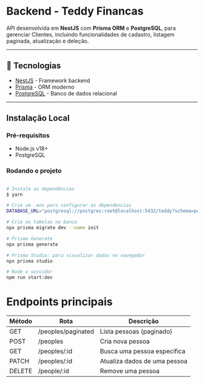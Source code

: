 # Backend - Teddy Financas

API desenvolvida em **NestJS** com **Prisma ORM** e **PostgreSQL**, para gerenciar Clientes, incluindo funcionalidades de cadastro, listagem paginada, atualização e deleção.

---

## 🚀 Tecnologias

- [NestJS](https://nestjs.com/) - Framework backend
- [Prisma](https://www.prisma.io/) - ORM moderno
- [PostgreSQL](https://www.postgresql.org/) - Banco de dados relacional

---

## Instalação Local

### Pré-requisitos

- Node.js v18+
- PostgreSQL

### Rodando o projeto

```bash

# Instale as dependências
$ yarn

# Crie um .env para configurar as dependencias
DATABASE_URL="postgresql://postgres:root@localhost:5432/teddy?schema=public"

# Crie as tabelas no banco
npx prisma migrate dev --name init

# Prisma Generate
npx prisma generate

# Prisma Studio: para visualizar dados no navegador
npx prisma studio 

# Rode o servidor
npm run start:dev

```
# Endpoints principais

|Método|Rota|Descrição|
|------|----|---------|
|GET|/peoples/paginated|Lista pessoas (paginado)|
|POST|/peoples|Cria nova pessoa|
|GET|/peoples/:id|Busca uma pessoa específica|
|PATCH|/peoples/:id|Atualiza dados de uma pessoa|
|DELETE|/people/:id|Remove uma pessoa|